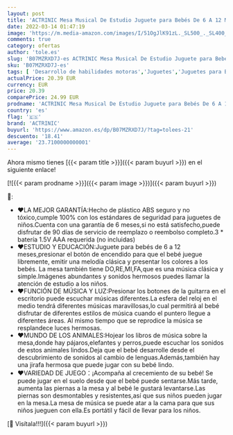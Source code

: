 ```yaml
---
layout: post
title: 'ACTRINIC Mesa Musical De Estudio Juguete para Bebés De 6 A 12 Meses Juguete De Educación Temprana Juguete Musical Mesa De Juego Juguete para Niños De 1 2 3 Años-Sonidos y Luces Diferentes'
date: 2022-03-14 01:47:19
image: 'https://m.media-amazon.com/images/I/51OgJlK91zL._SL500_._SL400_.jpg'
comments: true
category: ofertas
author: 'tole.es'
slug: 'B07MZRXD7J-es ACTRINIC Mesa Musical De Estudio Juguete para Bebés De 6 A...'
sku: 'B07MZRXD7J-es'
tags: [ 'Desarrollo de habilidades motoras','Juguetes','Juguetes para Bebés y primera infancia','Juguetes y juegos','actrinic','bebés', ]
actualPrice: 20.39 EUR
currency: EUR
price: 20.39
comparePrice: 24.99 EUR
prodname: 'ACTRINIC Mesa Musical De Estudio Juguete para Bebés De 6 A 12 Meses Juguete De Educación Temprana Juguete Musical Mesa De Juego Juguete para Niños De 1 2 3 Años-Sonidos y Luces Diferentes'
country: 'es'
flag: '🇪🇸'
brand: 'ACTRINIC'
buyurl: 'https://www.amazon.es/dp/B07MZRXD7J/?tag=tolees-21'
descuento: '18.41'
average: '23.7100000000001'
---
```


Ahora mismo tienes [{{< param title >}}]({{< param buyurl >}}) en el siguiente enlace!

[![{{< param prodname >}}]({{< param image >}})]({{< param buyurl >}})

🔎:

- ❤LA MEJOR GARANTÍA:Hecho de plástico ABS seguro y no tóxico,cumple 100% con los estándares de seguridad para juguetes de niños.Cuenta con una garantía de 6 meses,si no está satisfecho,puede disfrutar de 90 días de servicio de reemplazo o reembolso completo.3 * batería 1.5V AAA requerida (no incluidas)
- ❤ESTUDIO Y EDUCACIÓN:Juguete para bebés de 6 a 12 meses,presionar el botón de encendido para que el bebé juegue libremente, emitir una melodía clásica y presentar los colores a los bebés. La mesa también tiene DO,RE,MI,FA,que es una música clásica y simple.Imágenes abundantes y sonidos hermosos puedes llamar la atención de estudio a los niños.
- ❤FUNCIÓN DE MÚSICA Y LUZ:Presionar los botones de la guitarra en el escritorio puede escuchar músicas diferentes.La esfera del reloj en el medio tendrá diferentes músicas maravillosas,lo cual permitirá al bebé disfrutar de diferentes estilos de música cuando el puntero llegue a diferentes áreas. Al mismo tiempo que se reprodice la música se resplandece luces hermosas.
- ❤MUNDO DE LOS ANIMALES:Hojear los libros de música sobre la mesa,donde hay pájaros,elefantes y perros,puede escuchar los sonidos de estos animales lindos.Deja que el bebé desarrolle desde el descubrimiento de sonidos al cambio de lenguas.Además,también hay una jirafa hermosa que puede jugar con su bebé lindo.
- ❤VARIEDAD DE JUEGO：¡Acompaña al crecemiento de su bebé! Se puede jugar en el suelo desde que el bebé puede sentarse.Más tarde, aumenta las piernas a la mesa y al bebé le gustará levantarse.Las piernas son desmontables y resistentes,así que sus niños pueden jugar en la mesa.La mesa de música se puede atar a la cama para que sus niños jueguen con ella.Es portátil y fácil de llevar para los niños.

[🛒 Visítala!!!]({{< param buyurl >}})
